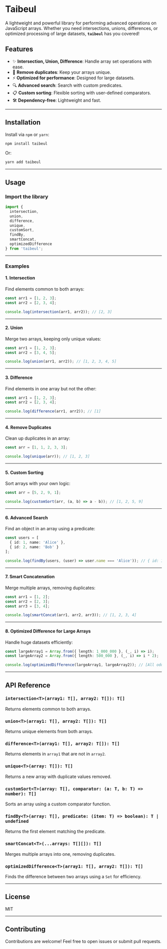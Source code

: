 # Taibeul

A lightweight and powerful library for performing advanced operations on JavaScript arrays. Whether you need intersections, unions, differences, or optimized processing of large datasets, **`taibeul`** has you covered!

## Features

- ✨ **Intersection, Union, Difference**: Handle array set operations with ease.
- 🔄 **Remove duplicates**: Keep your arrays unique.
- ⚡ **Optimized for performance**: Designed for large datasets.
- 🔍 **Advanced search**: Search with custom predicates.
- 📋 **Custom sorting**: Flexible sorting with user-defined comparators.
- 🛠️ **Dependency-free**: Lightweight and fast.

---

## Installation

Install via `npm` or `yarn`:

```bash
npm install taibeul
```

Or:

```bash
yarn add taibeul
```

---

## Usage

### Import the library

```typescript
import {
  intersection,
  union,
  difference,
  unique,
  customSort,
  findBy,
  smartConcat,
  optimizedDifference
} from 'taibeul';
```

---

### Examples

#### **1. Intersection**

Find elements common to both arrays:

```typescript
const arr1 = [1, 2, 3];
const arr2 = [2, 3, 4];

console.log(intersection(arr1, arr2)); // [2, 3]
```

---

#### **2. Union**

Merge two arrays, keeping only unique values:

```typescript
const arr1 = [1, 2, 3];
const arr2 = [3, 4, 5];

console.log(union(arr1, arr2)); // [1, 2, 3, 4, 5]
```

---

#### **3. Difference**

Find elements in one array but not the other:

```typescript
const arr1 = [1, 2, 3];
const arr2 = [2, 3, 4];

console.log(difference(arr1, arr2)); // [1]
```

---

#### **4. Remove Duplicates**

Clean up duplicates in an array:

```typescript
const arr = [1, 1, 2, 3, 3];

console.log(unique(arr)); // [1, 2, 3]
```

---

#### **5. Custom Sorting**

Sort arrays with your own logic:

```typescript
const arr = [5, 2, 9, 1];

console.log(customSort(arr, (a, b) => a - b)); // [1, 2, 5, 9]
```

---

#### **6. Advanced Search**

Find an object in an array using a predicate:

```typescript
const users = [
  { id: 1, name: 'Alice' },
  { id: 2, name: 'Bob' }
];

console.log(findBy(users, (user) => user.name === 'Alice')); // { id: 1, name: 'Alice' }
```

---

#### **7. Smart Concatenation**

Merge multiple arrays, removing duplicates:

```typescript
const arr1 = [1, 2];
const arr2 = [2, 3];
const arr3 = [3, 4];

console.log(smartConcat(arr1, arr2, arr3)); // [1, 2, 3, 4]
```

---

#### **8. Optimized Difference for Large Arrays**

Handle huge datasets efficiently:

```typescript
const largeArray1 = Array.from({ length: 1_000_000 }, (_, i) => i);
const largeArray2 = Array.from({ length: 500_000 }, (_, i) => i * 2);

console.log(optimizedDifference(largeArray1, largeArray2)); // [All odd numbers from 0 to 1,000,000]
```

---

## API Reference

### **`intersection<T>(array1: T[], array2: T[]): T[]`**

Returns elements common to both arrays.

### **`union<T>(array1: T[], array2: T[]): T[]`**

Returns unique elements from both arrays.

### **`difference<T>(array1: T[], array2: T[]): T[]`**

Returns elements in `array1` that are not in `array2`.

### **`unique<T>(array: T[]): T[]`**

Returns a new array with duplicate values removed.

### **`customSort<T>(array: T[], comparator: (a: T, b: T) => number): T[]`**

Sorts an array using a custom comparator function.

### **`findBy<T>(array: T[], predicate: (item: T) => boolean): T | undefined`**

Returns the first element matching the predicate.

### **`smartConcat<T>(...arrays: T[][]): T[]`**

Merges multiple arrays into one, removing duplicates.

### **`optimizedDifference<T>(array1: T[], array2: T[]): T[]`**

Finds the difference between two arrays using a `Set` for efficiency.

---

## License

MIT

---

## Contributing

Contributions are welcome! Feel free to open issues or submit pull requests.  
